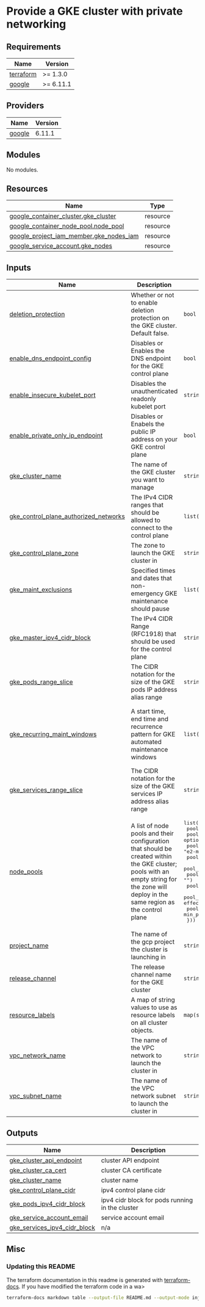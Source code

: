 # Provide a GKE cluster with private networking


<!-- BEGIN_TF_DOCS -->
## Requirements

| Name | Version |
|------|---------|
| <a name="requirement_terraform"></a> [terraform](#requirement\_terraform) | >= 1.3.0 |
| <a name="requirement_google"></a> [google](#requirement\_google) | >= 6.11.1 |

## Providers

| Name | Version |
|------|---------|
| <a name="provider_google"></a> [google](#provider\_google) | 6.11.1 |

## Modules

No modules.

## Resources

| Name | Type |
|------|------|
| [google_container_cluster.gke_cluster](https://registry.terraform.io/providers/hashicorp/google/latest/docs/resources/container_cluster) | resource |
| [google_container_node_pool.node_pool](https://registry.terraform.io/providers/hashicorp/google/latest/docs/resources/container_node_pool) | resource |
| [google_project_iam_member.gke_nodes_iam](https://registry.terraform.io/providers/hashicorp/google/latest/docs/resources/project_iam_member) | resource |
| [google_service_account.gke_nodes](https://registry.terraform.io/providers/hashicorp/google/latest/docs/resources/service_account) | resource |

## Inputs

| Name | Description | Type | Default | Required |
|------|-------------|------|---------|:--------:|
| <a name="input_deletion_protection"></a> [deletion\_protection](#input\_deletion\_protection) | Whether or not to enable deletion protection on the GKE cluster. Default false. | `bool` | `false` | no |
| <a name="input_enable_dns_endpoint_config"></a> [enable\_dns\_endpoint\_config](#input\_enable\_dns\_endpoint\_config) | Disables or Enables the DNS endpoint for the GKE control plane | `bool` | `false` | no |
| <a name="input_enable_insecure_kubelet_port"></a> [enable\_insecure\_kubelet\_port](#input\_enable\_insecure\_kubelet\_port) | Disables the unauthenticated readonly kubelet port | `string` | `"FALSE"` | no |
| <a name="input_enable_private_only_ip_endpoint"></a> [enable\_private\_only\_ip\_endpoint](#input\_enable\_private\_only\_ip\_endpoint) | Disables or Enabels the public IP address on your GKE control plane | `bool` | `false` | no |
| <a name="input_gke_cluster_name"></a> [gke\_cluster\_name](#input\_gke\_cluster\_name) | The name of the GKE cluster you want to manage | `string` | n/a | yes |
| <a name="input_gke_control_plane_authorized_networks"></a> [gke\_control\_plane\_authorized\_networks](#input\_gke\_control\_plane\_authorized\_networks) | The IPv4 CIDR ranges that should be allowed to connect to the control plane | `list(string)` | `[]` | no |
| <a name="input_gke_control_plane_zone"></a> [gke\_control\_plane\_zone](#input\_gke\_control\_plane\_zone) | The zone to launch the GKE cluster in | `string` | `"us-central1-c"` | no |
| <a name="input_gke_maint_exclusions"></a> [gke\_maint\_exclusions](#input\_gke\_maint\_exclusions) | Specified times and dates that non-emergency GKE maintenance should pause | `list(map(string))` | `[]` | no |
| <a name="input_gke_master_ipv4_cidr_block"></a> [gke\_master\_ipv4\_cidr\_block](#input\_gke\_master\_ipv4\_cidr\_block) | The IPv4 CIDR Range (RFC1918) that should be used for the control plane | `string` | `"172.16.0.0/28"` | no |
| <a name="input_gke_pods_range_slice"></a> [gke\_pods\_range\_slice](#input\_gke\_pods\_range\_slice) | The CIDR notation for the size of the GKE pods IP address alias range | `string` | `"/14"` | no |
| <a name="input_gke_recurring_maint_windows"></a> [gke\_recurring\_maint\_windows](#input\_gke\_recurring\_maint\_windows) | A start time, end time and recurrence pattern for GKE automated maintenance windows | `list(map(string))` | <pre>[<br/>  {<br/>    "end_time": "1970-01-01T11:00:00Z",<br/>    "recurrence": "FREQ=DAILY",<br/>    "start_time": "1970-01-01T07:00:00Z"<br/>  }<br/>]</pre> | no |
| <a name="input_gke_services_range_slice"></a> [gke\_services\_range\_slice](#input\_gke\_services\_range\_slice) | The CIDR notation for the size of the GKE services IP address alias range | `string` | `"/20"` | no |
| <a name="input_node_pools"></a> [node\_pools](#input\_node\_pools) | A list of node pools and their configuration that should be created within the GKE cluster; pools with an empty string for the zone will deploy in the same region as the control plane | <pre>list(object({<br/>    pool_name            = string<br/>    pool_num_nodes       = optional(number, 2)<br/>    pool_machine_type    = optional(string, "e2-medium")<br/>    pool_preemptible     = optional(bool, false)<br/>    pool_spot            = optional(bool, true)<br/>    pool_zone            = optional(string, "")<br/>    pool_resource_labels = optional(map(string), {})<br/>    pool_taints          = optional(list(object({ key = string, value = string, effect = string })), [])<br/>    pool_autoscaling     = optional(object({ min_pool_nodes = string, max_pool_nodes = string }))<br/>  }))</pre> | <pre>[<br/>  {<br/>    "pool_machine_type": "e2-medium",<br/>    "pool_name": "main-pool",<br/>    "pool_num_nodes": 2,<br/>    "pool_preemptible": true,<br/>    "pool_resource_labels": {},<br/>    "pool_spot": false,<br/>    "pool_taints": [],<br/>    "pool_zone": ""<br/>  }<br/>]</pre> | no |
| <a name="input_project_name"></a> [project\_name](#input\_project\_name) | The name of the gcp project the cluster is launching in | `string` | n/a | yes |
| <a name="input_release_channel"></a> [release\_channel](#input\_release\_channel) | The release channel name for the GKE cluster | `string` | `"STABLE"` | no |
| <a name="input_resource_labels"></a> [resource\_labels](#input\_resource\_labels) | A map of string values to use as resource labels on all cluster objects. | `map(string)` | `{}` | no |
| <a name="input_vpc_network_name"></a> [vpc\_network\_name](#input\_vpc\_network\_name) | The name of the VPC network to launch the cluster in | `string` | `"default"` | no |
| <a name="input_vpc_subnet_name"></a> [vpc\_subnet\_name](#input\_vpc\_subnet\_name) | The name of the VPC network subnet to launch the cluster in | `string` | `"default"` | no |

## Outputs

| Name | Description |
|------|-------------|
| <a name="output_gke_cluster_api_endpoint"></a> [gke\_cluster\_api\_endpoint](#output\_gke\_cluster\_api\_endpoint) | cluster API endpoint |
| <a name="output_gke_cluster_ca_cert"></a> [gke\_cluster\_ca\_cert](#output\_gke\_cluster\_ca\_cert) | cluster CA certificate |
| <a name="output_gke_cluster_name"></a> [gke\_cluster\_name](#output\_gke\_cluster\_name) | cluster name |
| <a name="output_gke_control_plane_cidr"></a> [gke\_control\_plane\_cidr](#output\_gke\_control\_plane\_cidr) | ipv4 control plane cidr |
| <a name="output_gke_pods_ipv4_cidr_block"></a> [gke\_pods\_ipv4\_cidr\_block](#output\_gke\_pods\_ipv4\_cidr\_block) | ipv4 cidr block for pods running in the cluster |
| <a name="output_gke_service_account_email"></a> [gke\_service\_account\_email](#output\_gke\_service\_account\_email) | service account email |
| <a name="output_gke_services_ipv4_cidr_block"></a> [gke\_services\_ipv4\_cidr\_block](#output\_gke\_services\_ipv4\_cidr\_block) | n/a |
<!-- END_TF_DOCS -->

## Misc

### Updating this README

The terraform documentation in this readme is generated with [terraform-docs](https://terraform-docs.io/). If you have modified the terraform code in a wa>

```bash
terraform-docs markdown table --output-file README.md --output-mode inject .
```
